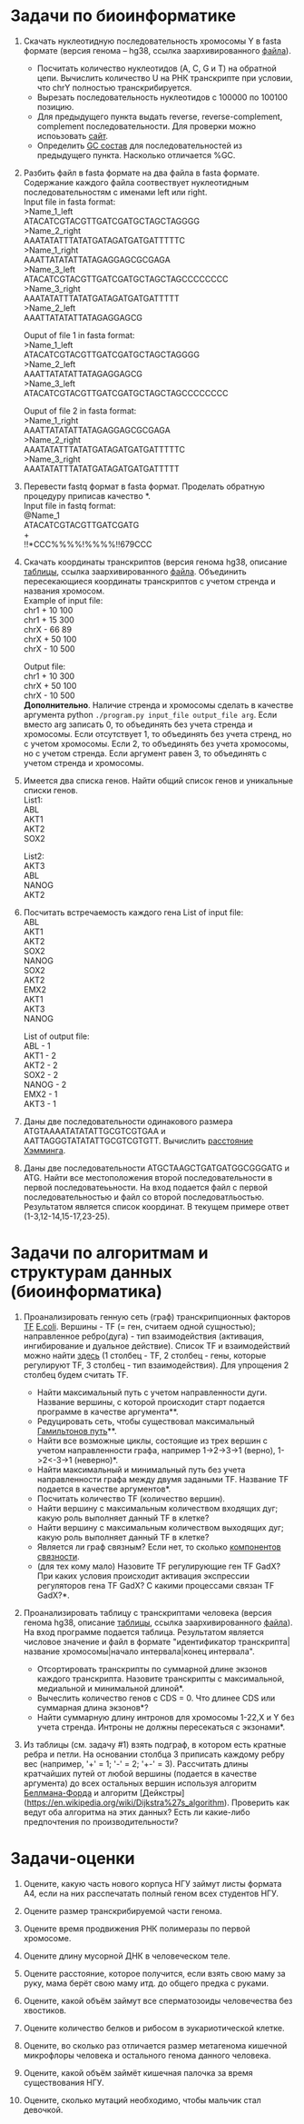 # Задачи по биоинформатике
1. Скачать нуклеотидную последовательность хромосомы Y в fasta формате (версия генома – hg38, ссылка заархивированного [файла](http://hgdownload.soe.ucsc.edu/goldenPath/hg38/chromosomes/chrY.fa.gz)). 
	- Посчитать количество нуклеотидов (A, C, G и T) на обратной цепи. Вычислить количество U на РНК транскрипте при условии, что chrY полностью транскрибируется.
	- Вырезать последовательность нуклеотидов с 100000 по 100100 позицию.
	- Для предыдущего пункта выдать reverse, reverse-complement, complement последовательности. Для проверки можно испоьзовать [сайт](http://www.bioinformatics.org/sms/rev_comp.html).
	- Определить [GC состав](https://en.wikipedia.org/wiki/GC-content) для последовательностей из предыдущего пункта. Насколько отличается %GC.
2. Разбить файл в fasta формате на два файла в fasta формате. Содержание каждого файла соотвествует нуклеотидным последовательностям с именами left или right.  
    Input file in fasta format:  
    \>Name_1_left  
    ATACATCGTACGTTGATCGATGCTAGCTAGGGG  
    \>Name_2_right  
    AAATATATTTATATGATAGATGATGATTTTTC  
    \>Name_1_right  
    AAATTATATATTATAGAGGAGCGCGAGA  
    \>Name_3_left  
    ATACATCGTACGTTGATCGATGCTAGCTAGCCCCCCCC  
    \>Name_3_right  
    AAATATATTTATATGATAGATGATGATTTTT  
    \>Name_2_left  
    AAATTATATATTATAGAGGAGCG  

    Ouput of file 1 in fasta format:  
    \>Name_1_left  
    ATACATCGTACGTTGATCGATGCTAGCTAGGGG  
    \>Name_2_left  
    AAATTATATATTATAGAGGAGCG  
    \>Name_3_left  
    ATACATCGTACGTTGATCGATGCTAGCTAGCCCCCCCC  
  
    Ouput of file 2 in fasta format:  
    \>Name_1_right  
    AAATTATATATTATAGAGGAGCGCGAGA  
    \>Name_2_right  
    AAATATATTTATATGATAGATGATGATTTTTC  
    \>Name_3_right  
    AAATATATTTATATGATAGATGATGATTTTT  
3. Перевести fastq формат в fasta формат. Проделать обратную процедуру приписав качество \*.  
    Input file in fastq format:  
    @Name_1  
    ATACATCGTACGTTGATCGATG  
    \+  
    !!\*CCC%%%%!%%%%!!679CCC  

4. Скачать координаты транскриптов (версия генома hg38, описание [таблицы](https://genome.ucsc.edu/cgi-bin/hgTables), ссылка заархивированного [файла](http://hgdownload.soe.ucsc.edu/goldenPath/hg38/database/knownGene.txt.gz). Объединить пересекающиеся координаты транскриптов с учетом стренда и названия хромосом.  
    Example of input file:  
    chr1   +  10   100  
    chr1   +  15   300  
    chrX   -   66   89  
    chrX   +  50   100  
    chrX   -   10   500  
  
    Output file:  
    chr1   +  10   300     
    chrX   +  50   100  
    chrX   -   10  500  
    **Дополнительно**. Наличие стренда и хромосомы сделать в качестве аргумента python `./program.py input_file output_file arg`. Если вместо arg записать 0, то объединять без учета стренда и хромосомы. Если отсутствует 1, то объединять без учета стренд, но с учетом хромосомы. Если 2, то объединять без учета хромосомы, но с учетом стренда. Если аргумент равен 3, то объединять с учетом стренда и хромосомы.

5. Имеется два списка генов. Найти общий список генов и уникальные списки генов.  
    List1:  
    ABL  
    AKT1  
    AKT2  
    SOX2  
  
    List2:  
    AKT3  
    ABL  
    NANOG  
    AKT2  
    
6. Посчитать встречаемость каждого гена
    List of input file:  
    ABL  
    AKT1  
    AKT2  
    SOX2  
    NANOG  
    SOX2  
    AKT2  
    EMX2  
    AKT1  
    AKT3  
    NANOG  
  
    List of output file:  
    ABL - 1  
    AKT1 - 2  
    AKT2 - 2  
    SOX2 - 2  
    NANOG - 2  
    EMX2 - 1  
    AKT3 - 1 

7. Даны две последовательности одинакового размера ATGTAAAATATATATTGCGTCGTGAA и AATTAGGGTATATATTGCGTCGTGTT. Вычислить [расстояние Хэмминга](https://en.wikipedia.org/wiki/Hamming_distance).

8. Даны две последовательности ATGCTAAGCTGATGATGGCGGGATG и ATG. Найти все местоположения второй последовательности в первой последоватеььности. На вход подается файл с первой последовательностью и файл со второй последоватльостью. Результатом является список координат. В текущем примере ответ (1-3,12-14,15-17,23-25).


# Задачи по алгоритмам и структурам данных (биоинформатика)
1. Проанализировать генную сеть (граф) транскрипционных факторов [TF](https://en.wikipedia.org/wiki/Transcription_factor) [E.coli](https://en.wikipedia.org/wiki/Escherichia_coli). Вершины - TF (= ген, считаем одной сущностью); направленное ребро(дуга) - тип взаимодействия (активация, ингибирование и дуальное действие). Список TF и взаимодействий можно найти [здесь](http://regulondb.ccg.unam.mx/menu/download/datasets/files/network_tf_tf.txt) (1 столбец - TF, 2 столбец - гены, которые регулируют TF, 3 столбец - тип взаимодействия). Для упрощения 2 столбец будем считать TF.
	- Найти максимальный путь с учетом направленности дуги. Название вершины, с которой происходит старт подается программе в качестве аргумента\*\*.
	- Редуцировать сеть, чтобы существовал максимальный [Гамильтонов путь](https://en.wikipedia.org/wiki/Hamiltonian_path)\*\*.
	- Найти все возможные циклы, состоящие из трех вершин с учетом направленности графа, например 1->2->3->1 (верно), 1->2<-3->1 (неверно)\*.
	- Найти максимальный и минимальный путь без учета направленности графа между двумя задаными TF. Название TF подается в качестве аргументов\*.
	- Посчитать количество TF (количество вершин).
	- Найти вершину с максимальным количеством входящих дуг; какую роль выполняет данный TF в клетке?
	- Найти вершину с максимальным количеством выходящих дуг; какую роль выполняет данный TF в клетке?
	- Является ли граф связным? Если нет, то сколько [компонентов связности](https://en.wikipedia.org/wiki/Connected_component_(graph_theory)).
	- (для тех кому мало) Назовите TF регулирующие ген TF GadX? При каких условия происходит активация экспрессии регуляторов гена TF GadX? С какими процессами связан TF GadX?\*.

2. Проанализировать таблицу с транскриптами человека (версия генома hg38, описание [таблицы](https://genome.ucsc.edu/cgi-bin/hgTables), ссылка заархивированного [файла](http://hgdownload.soe.ucsc.edu/goldenPath/hg38/database/knownGene.txt.gz)). На вход программе подается таблица. Результатом является числовое значение и файл в формате "идентификатор транскрипта|название хромосомы|начало интервала|конец интервала".
	- Отсортировать транскрипты по суммарной длине экзонов каждого транскрипта. Назовите транскрипты с максимальной, медиальной и минимальной длиной\*.
	- Вычеслить количество генов с CDS = 0. Что длинее CDS или суммарная длина экзонов\*?
	- Найти суммарную длину интронов для хромосомы 1-22,X и Y без учета стренда. Интроны не должны пересекаться с экзонами\*.

3. Из таблицы (см. задачу #1) взять подграф, в котором есть кратные ребра и петли. На основании столбца 3 приписать каждому ребру вес (например, '+' = 1; '-' = 2; '+-' = 3). Рассчитать длины кратчайших путей от любой вершины (подается в качестве аргумента) до всех остальных вершин используя алгоритм [Беллмана-Форда](https://en.wikipedia.org/wiki/Bellman%E2%80%93Ford_algorithm) и алгоритм [Дейкстры] (https://en.wikipedia.org/wiki/Dijkstra%27s_algorithm). Проверить как ведут оба алгоритма на этих данных? Есть ли какие-либо предпочтения по производительности?

# Задачи-оценки
1. Оцените, какую часть нового корпуса НГУ займут листы формата А4, если на них расспечатать полный геном всех студентов НГУ.

2. Оцените размер транскрибируемой части генома.

3. Оцените время продвижения РНК полимеразы по первой хромосоме.

4. Оцените длину мусорной ДНК в человеческом теле.

5. Оцените расстояние, которое получится, если взять свою маму за руку, мама берёт свою маму итд. до общего предка с руками.

6. Оцените, какой объём займут все сперматозоиды человечества без хвостиков.

7. Оцените количество белков и рибосом в эукариотической клетке.

8. Оцените, во сколько раз отличается размер метагенома кишечной микрофлоры человека и остального генома данного человека.

9. Оцените, какой объём займёт кишечная палочка за время существования НГУ.

10. Оцените, сколько мутаций необходимо, чтобы мальчик стал девочкой.

